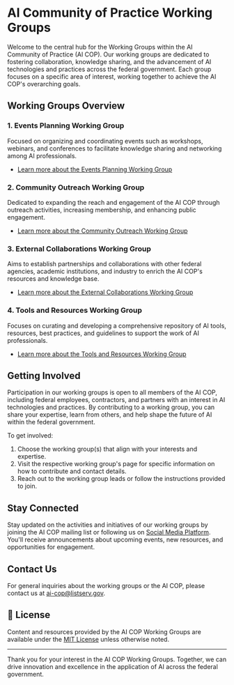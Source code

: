 # AI Community of Practice Working Groups

Welcome to the central hub for the Working Groups within the AI Community of Practice (AI COP). Our working groups are dedicated to fostering collaboration, knowledge sharing, and the advancement of AI technologies and practices across the federal government. Each group focuses on a specific area of interest, working together to achieve the AI COP's overarching goals.

## Working Groups Overview

### 1. Events Planning Working Group
Focused on organizing and coordinating events such as workshops, webinars, and conferences to facilitate knowledge sharing and networking among AI professionals.
- [Learn more about the Events Planning Working Group](Events_Planning/README.md)

### 2. Community Outreach Working Group
Dedicated to expanding the reach and engagement of the AI COP through outreach activities, increasing membership, and enhancing public engagement.
- [Learn more about the Community Outreach Working Group](Community_Outreach/README.md)

### 3. External Collaborations Working Group
Aims to establish partnerships and collaborations with other federal agencies, academic institutions, and industry to enrich the AI COP's resources and knowledge base.
- [Learn more about the External Collaborations Working Group](External_Collaborations/README.md)

### 4. Tools and Resources Working Group
Focuses on curating and developing a comprehensive repository of AI tools, resources, best practices, and guidelines to support the work of AI professionals.
- [Learn more about the Tools and Resources Working Group](Tools_and_Resources/README.md)

## Getting Involved

Participation in our working groups is open to all members of the AI COP, including federal employees, contractors, and partners with an interest in AI technologies and practices. By contributing to a working group, you can share your expertise, learn from others, and help shape the future of AI within the federal government.

To get involved:
1. Choose the working group(s) that align with your interests and expertise.
2. Visit the respective working group's page for specific information on how to contribute and contact details.
3. Reach out to the working group leads or follow the instructions provided to join.

## Stay Connected

Stay updated on the activities and initiatives of our working groups by joining the AI COP mailing list or following us on [Social Media Platform](#). You'll receive announcements about upcoming events, new resources, and opportunities for engagement.

## Contact Us

For general inquiries about the working groups or the AI COP, please contact us at [ai-cop@listserv.gov](mailto:ai-cop@listserv.gov).

## 📄 License

Content and resources provided by the AI COP Working Groups are available under the [MIT License](LICENSE.md) unless otherwise noted.

---

Thank you for your interest in the AI COP Working Groups. Together, we can drive innovation and excellence in the application of AI across the federal government.
